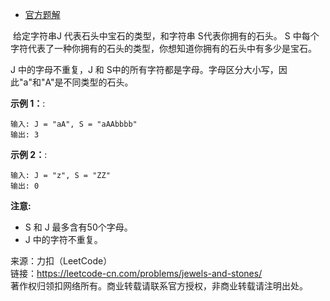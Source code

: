 * [官方题解](https://leetcode-cn.com/problems/jewels-and-stones/solution/bao-shi-yu-shi-tou-by-leetcode-solution/)

 给定字符串J 代表石头中宝石的类型，和字符串 S代表你拥有的石头。 S 中每个字符代表了一种你拥有的石头的类型，你想知道你拥有的石头中有多少是宝石。

J 中的字母不重复，J 和 S中的所有字符都是字母。字母区分大小写，因此"a"和"A"是不同类型的石头。

**示例 1：**:<br>
```
输入: J = "aA", S = "aAAbbbb"
输出: 3
```

**示例 2：**:<br>

```
输入: J = "z", S = "ZZ"
输出: 0
```

**注意:** <br>
* S 和 J 最多含有50个字母。
* J 中的字符不重复。

来源：力扣（LeetCode）<br>
链接：https://leetcode-cn.com/problems/jewels-and-stones/<br>
著作权归领扣网络所有。商业转载请联系官方授权，非商业转载请注明出处。<br>